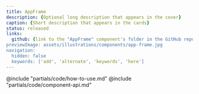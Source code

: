 ```yaml
---
title: AppFrame
description: {Optional long description that appears in the cover}
caption: {Short description that appears in the cards}
status: released
links:
  github: {link to the "AppFrame" component's folder in the GitHub repo}
previewImage: assets/illustrations/components/app-frame.jpg
navigation:
  hidden: false
  keywords: ['add', 'alternate', 'keywords', 'here']
---
```


<section data-tab="Code">
  @include "partials/code/how-to-use.md"
  @include "partials/code/component-api.md"
</section>
